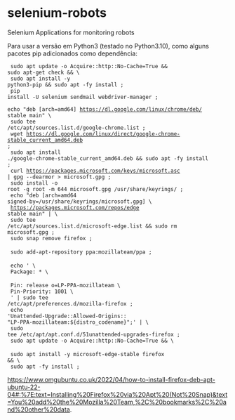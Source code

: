 # selenium-robots
Selenium Applications for monitoring robots

Para usar a versão em Python3 (testado no Python3.10), como alguns pacotes pip adicionados como dependência:

<code> sudo apt update -o Acquire::http::No-Cache=True && sudo apt-get check && \\ </code></br>
<code>     sudo apt install -y python3-pip && sudo apt -fy install ; </code></br>
<code> pip install -U selenium sendmail webdriver-manager ; </code></br>
<code> echo "deb [arch=amd64] https://dl.google.com/linux/chrome/deb/ stable main" \\ </code></br>
<code>     sudo tee /etc/apt/sources.list.d/google-chrome.list ; </code></br>
<code> wget https://dl.google.com/linux/direct/google-chrome-stable_current_amd64.deb ; </code></br>
<code> sudo apt install ./google-chrome-stable_current_amd64.deb && sudo apt -fy install ; </code></br>
<code> curl https://packages.microsoft.com/keys/microsoft.asc | gpg --dearmor > microsoft.gpg ; </code></br>
<code> sudo install -o root -g root -m 644 microsoft.gpg /usr/share/keyrings/ ; </code></br>
<code> echo "deb [arch=amd64 signed-by=/usr/share/keyrings/microsoft.gpg] \\ </code></br>
<code>     https://packages.microsoft.com/repos/edge stable main" | \\ </code></br>
<code>     sudo tee /etc/apt/sources.list.d/microsoft-edge.list && sudo rm microsoft.gpg ; </code></br>
<code> sudo snap remove firefox ; </code></br>
<code> sudo add-apt-repository ppa:mozillateam/ppa ; </code></br>
<code> echo ' \\ </code></br>
<code>     Package: * \\ </code></br>
<code>     Pin: release o=LP-PPA-mozillateam \\ </code></br>
<code>     Pin-Priority: 1001 \\ </code></br>
<code>     ' | sudo tee /etc/apt/preferences.d/mozilla-firefox ; </code></br>
<code> echo 'Unattended-Upgrade::Allowed-Origins:: "LP-PPA-mozillateam:${distro_codename}";' | \\ </code></br>
<code>     sudo tee /etc/apt/apt.conf.d/51unattended-upgrades-firefox ; </code></br>
<code> sudo apt update -o Acquire::http::No-Cache=True && \\ </code></br>
<code>     sudo apt install -y microsoft-edge-stable firefox && \\ </code></br>
<code>     sudo apt -fy install ; </code></br>


https://www.omgubuntu.co.uk/2022/04/how-to-install-firefox-deb-apt-ubuntu-22-04#:%7E:text=Installing%20Firefox%20via%20Apt%20(Not%20Snap)&text=You%20add%20the%20Mozilla%20Team,%2C%20bookmarks%2C%20and%20other%20data.
